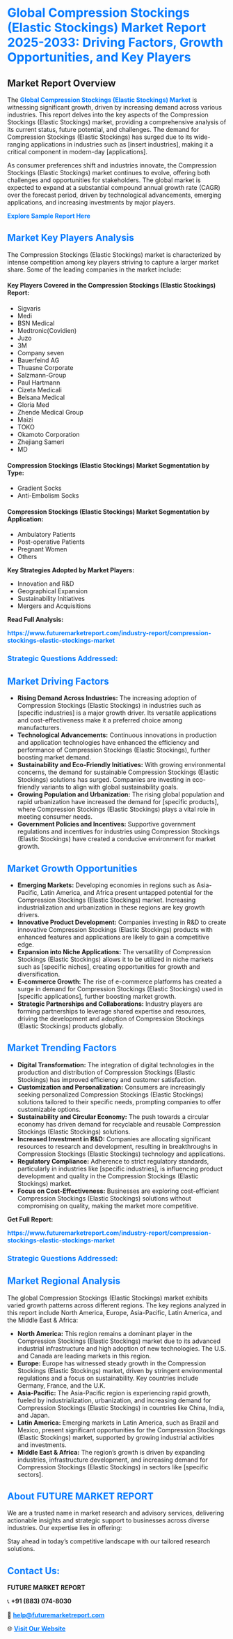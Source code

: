 <h1 style="color: #007BFF;">Global Compression Stockings (Elastic Stockings) Market Report 2025-2033: Driving Factors, Growth Opportunities, and Key Players</h1>

<section id="overview">
<h2>Market Report Overview</h2>
<p>The <a href="https://www.futuremarketreport.com/industry-report/compression-stockings-elastic-stockings-market" style="color: #007BFF; text-decoration: none;"><strong>Global Compression Stockings (Elastic Stockings) Market</strong></a> is witnessing significant growth, driven by increasing demand across various industries. This report delves into the key aspects of the Compression Stockings (Elastic Stockings) market, providing a comprehensive analysis of its current status, future potential, and challenges. The demand for Compression Stockings (Elastic Stockings) has surged due to its wide-ranging applications in industries such as [insert industries], making it a critical component in modern-day [applications].</p>
<p>As consumer preferences shift and industries innovate, the Compression Stockings (Elastic Stockings) market continues to evolve, offering both challenges and opportunities for stakeholders. The global market is expected to expand at a substantial compound annual growth rate (CAGR) over the forecast period, driven by technological advancements, emerging applications, and increasing investments by major players.</p>
</section>

<section id="overview">
<p><a href="https://www.futuremarketreport.com/request-sample/reportId=61216" style="color: #007BFF; text-decoration: none;"><strong>Explore Sample Report Here</strong></a></p>
</section>

<section id="key-players">
<h2 style="color: #007BFF;">Market Key Players Analysis</h2>
<p>The Compression Stockings (Elastic Stockings) market is characterized by intense competition among key players striving to capture a larger market share. Some of the leading companies in the market include:</p>
<h4>Key Players Covered in the Compression Stockings (Elastic Stockings) Report:</h4>
<ul><li>Sigvaris</li><li>Medi</li><li>BSN Medical</li><li>Medtronic(Covidien)</li><li>Juzo</li><li>3M</li><li>Company seven</li><li>Bauerfeind AG</li><li>Thuasne Corporate</li><li>Salzmann-Group</li><li>Paul Hartmann</li><li>Cizeta Medicali</li><li>Belsana Medical</li><li>Gloria Med</li><li>Zhende Medical Group</li><li>Maizi</li><li>TOKO</li><li>Okamoto Corporation</li><li>Zhejiang Sameri</li><li>MD</li></ul>
<h4>Compression Stockings (Elastic Stockings) Market Segmentation by Type:</h4>
<ul><li>Gradient Socks</li><li>Anti-Embolism Socks</li></ul>

<h4>Compression Stockings (Elastic Stockings) Market Segmentation by Application:</h4>
<ul><li>Ambulatory Patients</li><li>Post-operative Patients</li><li>Pregnant Women</li><li>Others</li></ul>
<p><strong>Key Strategies Adopted by Market Players:</strong></p>
<ul>
<li>Innovation and R&D</li>
<li>Geographical Expansion</li>
<li>Sustainability Initiatives</li>
<li>Mergers and Acquisitions</li>
</ul>
</section>

<section>
<p><strong>Read Full Analysis: </strong></p><a href="https://www.futuremarketreport.com/industry-report/compression-stockings-elastic-stockings-market" style="color: #007BFF; text-decoration: none;"><strong>https://www.futuremarketreport.com/industry-report/compression-stockings-elastic-stockings-market</strong></a>
<h3 style="color: #007BFF;">Strategic Questions Addressed:</h3>
</section>

<section id="driving-factors">
<h2 style="color: #007BFF;">Market Driving Factors</h2>
<ul>
<li><strong>Rising Demand Across Industries:</strong> The increasing adoption of Compression Stockings (Elastic Stockings) in industries such as [specific industries] is a major growth driver. Its versatile applications and cost-effectiveness make it a preferred choice among manufacturers.</li>
<li><strong>Technological Advancements:</strong> Continuous innovations in production and application technologies have enhanced the efficiency and performance of Compression Stockings (Elastic Stockings), further boosting market demand.</li>
<li><strong>Sustainability and Eco-Friendly Initiatives:</strong> With growing environmental concerns, the demand for sustainable Compression Stockings (Elastic Stockings) solutions has surged. Companies are investing in eco-friendly variants to align with global sustainability goals.</li>
<li><strong>Growing Population and Urbanization:</strong> The rising global population and rapid urbanization have increased the demand for [specific products], where Compression Stockings (Elastic Stockings) plays a vital role in meeting consumer needs.</li>
<li><strong>Government Policies and Incentives:</strong> Supportive government regulations and incentives for industries using Compression Stockings (Elastic Stockings) have created a conducive environment for market growth.</li>
</ul>
</section>

<section id="growth-opportunities">
<h2 style="color: #007BFF;">Market Growth Opportunities</h2>
<ul>
<li><strong>Emerging Markets:</strong> Developing economies in regions such as Asia-Pacific, Latin America, and Africa present untapped potential for the Compression Stockings (Elastic Stockings) market. Increasing industrialization and urbanization in these regions are key growth drivers.</li>
<li><strong>Innovative Product Development:</strong> Companies investing in R&D to create innovative Compression Stockings (Elastic Stockings) products with enhanced features and applications are likely to gain a competitive edge.</li>
<li><strong>Expansion into Niche Applications:</strong> The versatility of Compression Stockings (Elastic Stockings) allows it to be utilized in niche markets such as [specific niches], creating opportunities for growth and diversification.</li>
<li><strong>E-commerce Growth:</strong> The rise of e-commerce platforms has created a surge in demand for Compression Stockings (Elastic Stockings) used in [specific applications], further boosting market growth.</li>
<li><strong>Strategic Partnerships and Collaborations:</strong> Industry players are forming partnerships to leverage shared expertise and resources, driving the development and adoption of Compression Stockings (Elastic Stockings) products globally.</li>
</ul>
</section>

<section id="trending-factors">
<h2 style="color: #007BFF;">Market Trending Factors</h2>
<ul>
<li><strong>Digital Transformation:</strong> The integration of digital technologies in the production and distribution of Compression Stockings (Elastic Stockings) has improved efficiency and customer satisfaction.</li>
<li><strong>Customization and Personalization:</strong> Consumers are increasingly seeking personalized Compression Stockings (Elastic Stockings) solutions tailored to their specific needs, prompting companies to offer customizable options.</li>
<li><strong>Sustainability and Circular Economy:</strong> The push towards a circular economy has driven demand for recyclable and reusable Compression Stockings (Elastic Stockings) solutions.</li>
<li><strong>Increased Investment in R&D:</strong> Companies are allocating significant resources to research and development, resulting in breakthroughs in Compression Stockings (Elastic Stockings) technology and applications.</li>
<li><strong>Regulatory Compliance:</strong> Adherence to strict regulatory standards, particularly in industries like [specific industries], is influencing product development and quality in the Compression Stockings (Elastic Stockings) market.</li>
<li><strong>Focus on Cost-Effectiveness:</strong> Businesses are exploring cost-efficient Compression Stockings (Elastic Stockings) solutions without compromising on quality, making the market more competitive.</li>
</ul>
</section>

<section>
<p><strong>Get Full Report: </strong></p><a href="https://www.futuremarketreport.com/industry-report/compression-stockings-elastic-stockings-market" style="color: #007BFF; text-decoration: none;"><strong>https://www.futuremarketreport.com/industry-report/compression-stockings-elastic-stockings-market</strong></a>
<h3 style="color: #007BFF;">Strategic Questions Addressed:</h3>
</section>


<section id="regional-analysis">
<h2 style="color: #007BFF;">Market Regional Analysis</h2>
<p>The global Compression Stockings (Elastic Stockings) market exhibits varied growth patterns across different regions. The key regions analyzed in this report include North America, Europe, Asia-Pacific, Latin America, and the Middle East & Africa:</p>
<ul>
<li><strong>North America:</strong> This region remains a dominant player in the Compression Stockings (Elastic Stockings) market due to its advanced industrial infrastructure and high adoption of new technologies. The U.S. and Canada are leading markets in this region.</li>
<li><strong>Europe:</strong> Europe has witnessed steady growth in the Compression Stockings (Elastic Stockings) market, driven by stringent environmental regulations and a focus on sustainability. Key countries include Germany, France, and the U.K.</li>
<li><strong>Asia-Pacific:</strong> The Asia-Pacific region is experiencing rapid growth, fueled by industrialization, urbanization, and increasing demand for Compression Stockings (Elastic Stockings) in countries like China, India, and Japan.</li>
<li><strong>Latin America:</strong> Emerging markets in Latin America, such as Brazil and Mexico, present significant opportunities for the Compression Stockings (Elastic Stockings) market, supported by growing industrial activities and investments.</li>
<li><strong>Middle East & Africa:</strong> The region’s growth is driven by expanding industries, infrastructure development, and increasing demand for Compression Stockings (Elastic Stockings) in sectors like [specific sectors].</li>
</ul>
</section>

<footer>
<h2 style="color: #007BFF;">About FUTURE MARKET REPORT</h2>
<p>We are a trusted name in market research and advisory services, delivering actionable insights and strategic support to businesses across diverse industries. Our expertise lies in offering:</p>

<p>Stay ahead in today’s competitive landscape with our tailored research solutions.</p>

<h2 style="color: #007BFF;">Contact Us:</h2>
<p><strong>FUTURE MARKET REPORT</strong></p>
<p>📞 <strong>+91 (883) 074-8030</strong></p>
<p>📧 <strong><a href="mailto:help@futuremarketreport.com" style="color: #007BFF;">help@futuremarketreport.com</a></strong></p>
<p>🌐 <strong><a href="https://www.futuremarketreport.com/" style="color: #007BFF;">Visit Our Website</a></strong></p>
</footer>